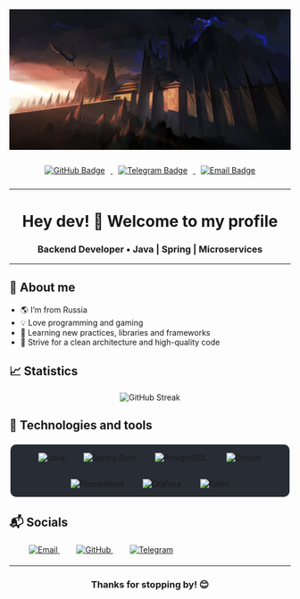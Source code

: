 ## 
<div align="center">
  <img src="assets/banner.jpg" alt="Banner" width="800"/>
</div>

<div></div>

<div id="badges" align="center" style="margin-top: 25px; margin-bottom: 25px;">
  <a href="https://github.com/DragonFortune">
    <img src="https://img.shields.io/badge/GitHub-282c34?style=for-the-badge&logo=github&logoColor=61afef" 
         alt="GitHub Badge" style="margin: 0 10px;"/>
  </a>
  <a href="https://t.me/morelia_carinata">
    <img src="https://img.shields.io/badge/Telegram-282c34?style=for-the-badge&logo=telegram&logoColor=61afef" 
         alt="Telegram Badge" style="margin: 0 10px;"/>
  </a>
  <a href="mailto:dragonfartune@gmail.com">
    <img src="https://img.shields.io/badge/Email-282c34?style=for-the-badge&logo=gmail&logoColor=c678dd" 
         alt="Email Badge" style="margin: 0 10px;"/>
  </a>
</div>

---

<h1 align="center">Hey dev! 👋 Welcome to my profile</h1>
<h3 align="center">Backend Developer • Java | Spring | Microservices</h3>

---

## 🎯 About me

<div style="display: flex; justify-content: space-between; align-items: flex-start; gap: 20px;">
  <div>
    <ul style="list-style-type: disc; padding-left: 20px; margin: 0;">
      <li>🌎 I’m from Russia</li>
      <li>💡 Love programming and gaming</li>
      <li>🧠 Learning new practices, libraries and frameworks</li>
      <li>🌱 Strive for a clean architecture and high-quality code</li>
    </ul>
  </div>

[//]: # (  <div>)

[//]: # (    <img src="https://media4.giphy.com/media/v1.Y2lkPTc5MGI3NjExbGNscDVjeTd3Y2RpcDZiajlianZ0bWhzZDhmZmJxM2Y2bjE5ZG50dCZlcD12MV9pbnRlcm5hbF9naWZfYnlfaWQmY3Q9cw/0FIy4ImEiRcfVFqvJd/giphy.gif" width="200" alt=""/>)

[//]: # (  </div>)
</div>



## 📈 Statistics

<div align="center">
  <img src="https://streak-stats.demolab.com?user=DragonFortune&theme=onedark" alt="GitHub Streak"/>
</div>

## 🧰 Technologies and tools

<p align="center">
  <div align="center" style="margin-top: 20px; background-color:#282c34; border: 2px solid #f8f8f2; border-radius: 12px; ">
  <img src="https://cdn.jsdelivr.net/gh/devicons/devicon/icons/java/java-original.svg" width="55" title="Java" style="margin: 15px;"/>
  <img src="https://cdn.jsdelivr.net/gh/devicons/devicon/icons/spring/spring-original.svg" width="55" title="Spring Boot" style="margin: 15px;"/>
  <img src="https://cdn.jsdelivr.net/gh/devicons/devicon/icons/postgresql/postgresql-original.svg" width="55" title="PostgreSQL" style="margin: 15px;"/>
  <img src="https://cdn.jsdelivr.net/gh/devicons/devicon/icons/docker/docker-original.svg" width="55" title="Docker" style="margin: 15px;"/>
  <img src="https://cdn.jsdelivr.net/gh/devicons/devicon/icons/prometheus/prometheus-original.svg" width="55" title="Prometheus" style="margin: 15px;"/>
  <img src="https://cdn.jsdelivr.net/gh/devicons/devicon/icons/grafana/grafana-original.svg" width="55" title="Grafana" style="margin: 15px;"/>
  <img src="https://cdn.jsdelivr.net/gh/devicons/devicon/icons/kotlin/kotlin-original.svg" width="55" title="Kotlin" style="margin: 15px;"/>
</div>


## 📬 Socials

<div  style="margin: 20px;">
  <a href="mailto:dragonfartune@gmail.com" style="margin: 15px;">
    <img src="https://cdn.simpleicons.org/gmail/EA4335" width="40" title="Email"/>
  </a>
  <a href="https://github.com/DragonFortune" style="margin: 15px;">
    <img src="https://cdn.simpleicons.org/github/ffffff" width="40" title="GitHub"/>
  </a>
  <a href="https://t.me/morelia_carinata" style="margin: 15px;">
    <img src="https://cdn.simpleicons.org/telegram/26A5E4" width="40" title="Telegram"/>
  </a>
</div>

[//]: # (- ✉️ Email: [dragonfartune@gmail.com]&#40;mailto:dragonfartune@gmail.com&#41;)

[//]: # (- 💻 GitHub: [https://github.com/DragonFortune]&#40;https://github.com/DragonFortune&#41;)

---

<h3 align="center">Thanks for stopping by! 😊</h3>

<!--
**DragonFortune/DragonFortune** is a ✨ _special_ ✨ repository because its `README.md` (this file) appears on your GitHub profile.

Here are some ideas to get you started:

- 🔭 I’m currently working on ...
- 🌱 I’m currently learning ...
- 👯 I’m looking to collaborate on ...
- 🤔 I’m looking for help with ...
- 💬 Ask me about ...
- 📫 How to reach me: ...
- 😄 Pronouns: ...
- ⚡ Fun fact: ...
-->
